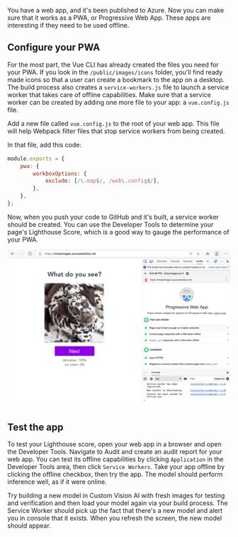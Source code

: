 You have a web app, and it's been published to Azure. Now you can make sure that it works as a PWA, or Progressive Web App. These apps are interesting if they need to be used offline.

## Configure your PWA

For the most part, the Vue CLI has already created the files you need for your PWA. If you look in the `/public/images/icons` folder, you'll find ready made icons so that a user can create a bookmark to the app on a desktop. The build process also creates a `service-workers.js` file to launch a service worker that takes care of offline capabilities. Make sure that a service worker can be created by adding one more file to your app: a `vue.config.js` file.

Add a new file called `vue.config.js` to the root of your web app. This file will help Webpack filter files that stop service workers from being created.

In that file, add this code:

```JavaScript
module.exports = {
    pwa: {
        workboxOptions: {
            exclude: [/\.map$/, /web\.config$/],
        },
    },
};
```

Now, when you push your code to GitHub and it's built, a service worker should be created. You can use the Developer Tools to determine your page's Lighthouse Score, which is a good way to gauge the performance of your PWA.

![lighthouse score](../media/lighthouse.png)

## Test the app

To test your Lighthouse score, open your web app in a browser and open the Developer Tools. Navigate to Audit and create an audit report for your web app. You can test its offline capabilities by clicking `Application` in the Developer Tools area, then click `Service Workers`. Take your app offline by clicking the offline checkbox, then try the app. The model should perform inference well, as if it were online.

Try building a new model in Custom Vision AI with fresh images for testing and verification and then load your model again via your build process. The Service Worker should pick up the fact that there's a new model and alert you in console that it exists. When you refresh the screen, the new model should appear.
